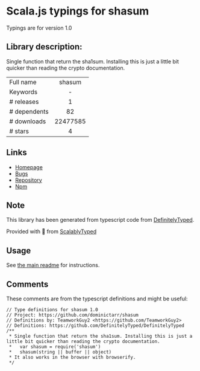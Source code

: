 
# Scala.js typings for shasum

Typings are for version 1.0

## Library description:
Single function that return the sha1sum. Installing this is just a little bit quicker than reading the crypto documentation.

|                    |                 |
| ------------------ | :-------------: |
| Full name          | shasum |
| Keywords           | - |
| # releases         | 1 |
| # dependents       | 82 |
| # downloads        | 22477585 |
| # stars            | 4 |

## Links
- [Homepage](https://github.com/dominictarr/shasum)
- [Bugs](https://github.com/dominictarr/shasum/issues)
- [Repository](https://github.com/dominictarr/shasum)
- [Npm](https://www.npmjs.com/package/shasum)
    


## Note
This library has been generated from typescript code from [DefinitelyTyped](https://definitelytyped.org).

Provided with :purple_heart: from [ScalablyTyped](https://github.com/oyvindberg/ScalablyTyped)

## Usage
See [the main readme](../../readme.md) for instructions.

## Comments

These comments are from the typescript definitions and might be useful:
```
// Type definitions for shasum 1.0
// Project: https://github.com/dominictarr/shasum
// Definitions by: TeamworkGuy2 <https://github.com/TeamworkGuy2>
// Definitions: https://github.com/DefinitelyTyped/DefinitelyTyped
/**
 * Single function that return the sha1sum. Installing this is just a little bit quicker than reading the crypto documentation.
 *   var shasum = require('shasum')
 *   shasum(string || buffer || object)
 * It also works in the browser with browserify.
 */

```

